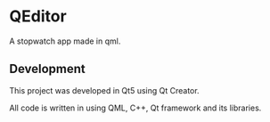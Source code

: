 # QEditor
A stopwatch app made in qml.

## Development

This project was developed in Qt5 using Qt Creator.

All code is written in using QML, C++, Qt framework and its libraries.